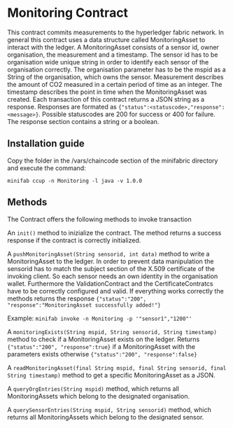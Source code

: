 # Monitoring Contract

This contract commits measurements to the hyperledger fabric network.
In general this contract uses a data structure called MonitoringAsset to interact with the ledger. A MonitoringAsset consists of a sensor id, owner organisation, the measurement and a timestamp.
The sensor id has to be organisation wide unique string in order to identify each sensor of the organisation correctly. The organisation parameter has to be the mspid as a String of the organisation, which owns the sensor.
Measurement describes the amount of CO2 measured in a certain period of time as an integer. The timestamp describes the point in time when the MonitoringAsset was created.
Each transaction of this contract returns a JSON string as a response. Responses are formated as `{"status":<statuscode>,"response":<message>}`. Possible statuscodes are 200 for 
success or 400 for failure. The response section contains a string or a boolean.

## Installation guide

Copy the folder in the /vars/chaincode section of the minifabric directory and execute the command: 

`minifab ccup -n Monitoring -l java -v 1.0.0`

## Methods

The Contract offers the following methods to invoke transaction

An `init()` method to inizialize the contract. The method returns a success response if the contract is correctly initialized.  

A `pushMonitoringAsset(String sensorid, int data)` method to write a MonitoringAsset to the ledger.
In order to prevent data manipulation the sensorid has to match the subject section of the X.509 certificate of the invoking client. So each sensor needs an own identity in the organisation wallet.
Furthermore the ValidationContract and the CertificateContratcs have to be correctly configured and valid. If everything works correctly the methods returns the response `{"status":"200", "response":"MonitoringAsset successfully added!"}`

Example: `minifab invoke -n Monitoring -p '"sensor1","1200"'`

A `monitoringExists(String mspid, String sensorid, String timestamp)` method to check if a MonitoringAsset exists on the ledger. Returns `{"status":"200", "response":true}` if a MonitoringAsset with the parameters exists otherwise `{"status":"200", "response":false}` 

A `readMonitoringAsset(final String mspid, final String sensorid, final String timestamp)` method to get a specific MonitoringAsset as a JSON.

A `queryOrgEntries(String mspid)` method, which returns all MonitoringAssets which belong to the designated organisation.

A `querySensorEntries(String mspid, String sensorid)` method, which returns all MonitoringAssets which belong to the designated sensor. 


